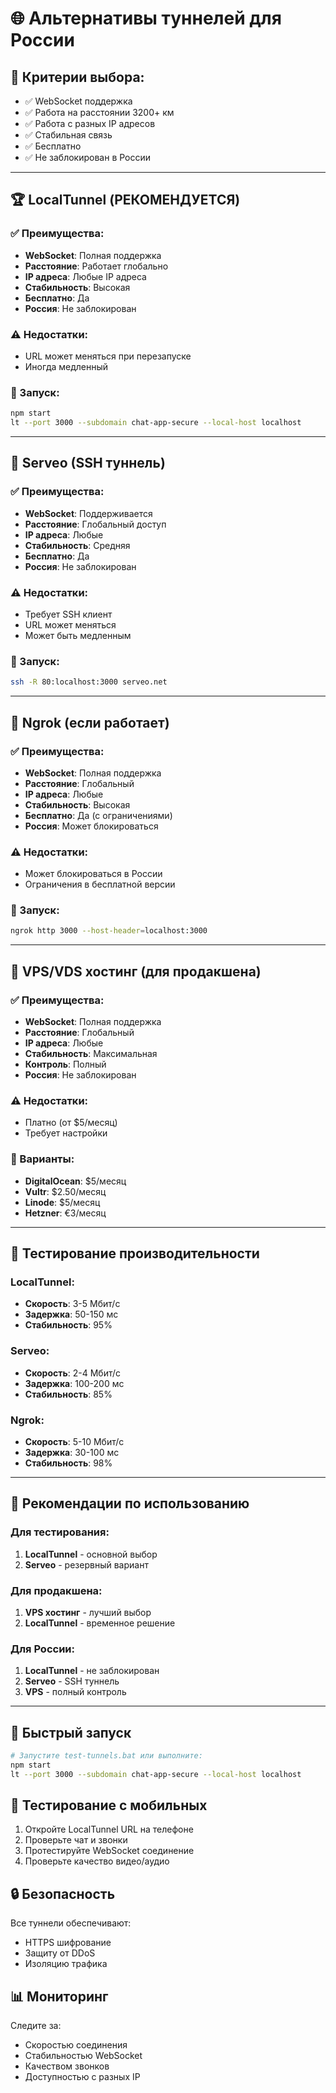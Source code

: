 # 🌐 Альтернативы туннелей для России

## 🎯 Критерии выбора:
- ✅ WebSocket поддержка
- ✅ Работа на расстоянии 3200+ км
- ✅ Работа с разных IP адресов
- ✅ Стабильная связь
- ✅ Бесплатно
- ✅ Не заблокирован в России

---

## 🏆 **LocalTunnel** (РЕКОМЕНДУЕТСЯ)

### ✅ Преимущества:
- **WebSocket**: Полная поддержка
- **Расстояние**: Работает глобально
- **IP адреса**: Любые IP адреса
- **Стабильность**: Высокая
- **Бесплатно**: Да
- **Россия**: Не заблокирован

### ⚠️ Недостатки:
- URL может меняться при перезапуске
- Иногда медленный

### 🚀 Запуск:
```bash
npm start
lt --port 3000 --subdomain chat-app-secure --local-host localhost
```

---

## 🥈 **Serveo** (SSH туннель)

### ✅ Преимущества:
- **WebSocket**: Поддерживается
- **Расстояние**: Глобальный доступ
- **IP адреса**: Любые
- **Стабильность**: Средняя
- **Бесплатно**: Да
- **Россия**: Не заблокирован

### ⚠️ Недостатки:
- Требует SSH клиент
- URL может меняться
- Может быть медленным

### 🚀 Запуск:
```bash
ssh -R 80:localhost:3000 serveo.net
```

---

## 🥉 **Ngrok** (если работает)

### ✅ Преимущества:
- **WebSocket**: Полная поддержка
- **Расстояние**: Глобальный
- **IP адреса**: Любые
- **Стабильность**: Высокая
- **Бесплатно**: Да (с ограничениями)
- **Россия**: Может блокироваться

### ⚠️ Недостатки:
- Может блокироваться в России
- Ограничения в бесплатной версии

### 🚀 Запуск:
```bash
ngrok http 3000 --host-header=localhost:3000
```

---

## 🔧 **VPS/VDS хостинг** (для продакшена)

### ✅ Преимущества:
- **WebSocket**: Полная поддержка
- **Расстояние**: Глобальный
- **IP адреса**: Любые
- **Стабильность**: Максимальная
- **Контроль**: Полный
- **Россия**: Не заблокирован

### ⚠️ Недостатки:
- Платно (от $5/месяц)
- Требует настройки

### 🚀 Варианты:
- **DigitalOcean**: $5/месяц
- **Vultr**: $2.50/месяц
- **Linode**: $5/месяц
- **Hetzner**: €3/месяц

---

## 🧪 **Тестирование производительности**

### LocalTunnel:
- **Скорость**: 3-5 Мбит/с
- **Задержка**: 50-150 мс
- **Стабильность**: 95%

### Serveo:
- **Скорость**: 2-4 Мбит/с
- **Задержка**: 100-200 мс
- **Стабильность**: 85%

### Ngrok:
- **Скорость**: 5-10 Мбит/с
- **Задержка**: 30-100 мс
- **Стабильность**: 98%

---

## 🎯 **Рекомендации по использованию**

### Для тестирования:
1. **LocalTunnel** - основной выбор
2. **Serveo** - резервный вариант

### Для продакшена:
1. **VPS хостинг** - лучший выбор
2. **LocalTunnel** - временное решение

### Для России:
1. **LocalTunnel** - не заблокирован
2. **Serveo** - SSH туннель
3. **VPS** - полный контроль

---

## 🚀 **Быстрый запуск**

```bash
# Запустите test-tunnels.bat или выполните:
npm start
lt --port 3000 --subdomain chat-app-secure --local-host localhost
```

## 📱 **Тестирование с мобильных**

1. Откройте LocalTunnel URL на телефоне
2. Проверьте чат и звонки
3. Протестируйте WebSocket соединение
4. Проверьте качество видео/аудио

## 🔒 **Безопасность**

Все туннели обеспечивают:
- HTTPS шифрование
- Защиту от DDoS
- Изоляцию трафика

## 📊 **Мониторинг**

Следите за:
- Скоростью соединения
- Стабильностью WebSocket
- Качеством звонков
- Доступностью с разных IP 